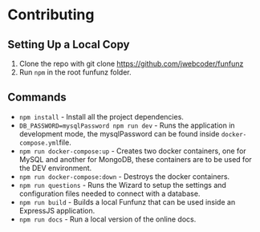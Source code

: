 # Contributing

## Setting Up a Local Copy

1. Clone the repo with git clone https://github.com/jwebcoder/funfunz
2. Run `npm` in the root funfunz folder.

## Commands

* `npm install` - Install all the project dependencies.
* `DB_PASSWORD=mysqlPassword npm run dev` - Runs the application in development mode, the mysqlPassword can be found inside `docker-compose.yml`file. 
* `npm run docker-compose:up` - Creates two docker containers, one for MySQL and another for MongoDB, these containers are to be used for the DEV environment.
* `npm run docker-compose:down` - Destroys the docker containers.
* `npm run questions` - Runs the Wizard to setup the settings and configuration files needed to connect with a database.
* `npm run build` - Builds a local Funfunz that can be used inside an ExpressJS application.
* `npm run docs` - Run a local version of the online docs.
